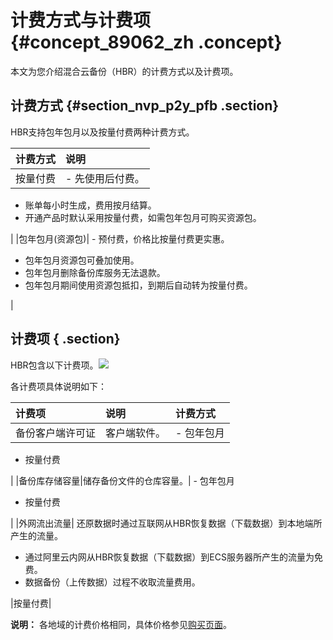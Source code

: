 # 计费方式与计费项 {#concept_89062_zh .concept}

本文为您介绍混合云备份（HBR）的计费方式以及计费项。

## 计费方式 {#section_nvp_p2y_pfb .section}

HBR支持包年包月以及按量付费两种计费方式。

|计费方式|说明|
|:---|:-|
|按量付费| -   先使用后付费。
-   账单每小时生成，费用按月结算。
-   开通产品时默认采用按量付费，如需包年包月可购买资源包。

 |
|包年包月\(资源包\)| -   预付费，价格比按量付费更实惠。
-   包年包月资源包可叠加使用。
-   包年包月删除备份库服务无法退款。
-   包年包月期间使用资源包抵扣，到期后自动转为按量付费。

 |

## 计费项 { .section}

HBR包含以下计费项。![](http://static-aliyun-doc.oss-cn-hangzhou.aliyuncs.com/assets/img/40334/154115244421077_zh-CN.png)

各计费项具体说明如下：

|计费项|说明|计费方式|
|:--|:-|:---|
|备份客户端许可证|客户端软件。| -   包年包月
-   按量付费

 |
|备份库存储容量|储存备份文件的仓库容量。| -   包年包月
-   按量付费

 |
|外网流出流量| 还原数据时通过互联网从HBR恢复数据（下载数据）到本地端所产生的流量。

 -   通过阿里云内网从HBR恢复数据（下载数据）到ECS服务器所产生的流量为免费。
-   数据备份（上传数据）过程不收取流量费用。

 |按量付费|

**说明：** 各地域的计费价格相同，具体价格参见[购买页面](https://common-buy.aliyun.com/?spm=a2c4g.11186623.2.13.553f6053oPgeFM&commodityCode=hbrlicbag#/buy)。


